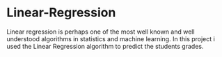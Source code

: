 # Linear-Regression
Linear regression is perhaps one of the most well known and well understood algorithms in statistics and machine learning.
In this project i used the Linear Regression algorithm to predict the students grades.

